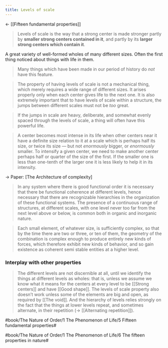 ```yaml
---
title: Levels of scale
---
```


<- [[Fifteen fundamental properties]]

> Levels of scale is the way that a strong center is made stronger partly by **smaller strong centers contained in it**, and partly by its **larger strong centers which contain it**.

A great variety of well-formed wholes of many different sizes. Often the first thing noticed about things with life in them.

> Many things which have been made in our period of history do *not* have this feature.

> The property of having levels of scale is not a mechanical thing, which merely requires a wide range of different sizes. It arises properly only when each center gives life to the next one.
> It is also extremely important that to have levels of scale within a structure, the jumps between different scales must not be *too* great.

> If the jumps in scale are heavy, deliberate, and somewhat evenly spaced through the levels of scale, a thing will often have this powerful life.

> A center becomes most intense in its life when other centers near it have a definite size relation to it at a scale which is perhaps half its size, or twice its size — but not *enormously* bigger, or *enormously* smaller. To intensify a given center, we need to make another center perhaps half or quarter of the size of the first. If the smaller one is less than one-tenth of the larger one it is less likely to help it in its intensity.

-> Paper: [The Architecture of complexity]

> In any system where there is good functional order it is necessary that there be functional coherence at different levels, hence necessary that there are recognizable hierarchies in the organization of these functional systems. The presence of a continuous range of structures, at different scales, with one level never too far from the next level above or below, is common both in organic and inorganic nature.

> Each small element, of whatever size, is sufficiently complex, so that by the time there are two or three, or ten of them, the geometry of the combination is complex enough to produce entirely new kinds of forces, which therefore exhibit new kinds of behavior, and so gain existence as coherent semi stable entities at a higher level.

### Interplay with other properties
> The different levels are not discernible at all, until we identify the things at different levels as wholes: that is, unless we assume we know what it means for the centers at every level to be [[Strong centers]] and have [[Good shape]]. The levels of scale property also doesn’t work unless some of the elements are big and open, as required by [[The void]]. And the hierarchy of levels relies strongly on the fact that the things at lower levels repeat, and sometimes alternate, in their repetition (-> [[Alternating repetition]]).


#book/The Nature of Order/1 The Phenomenon of Life/5 Fifteen fundamental properties#

#book/The Nature of Order/1 The Phenomenon of Life/6 The fifteen properties in nature#
